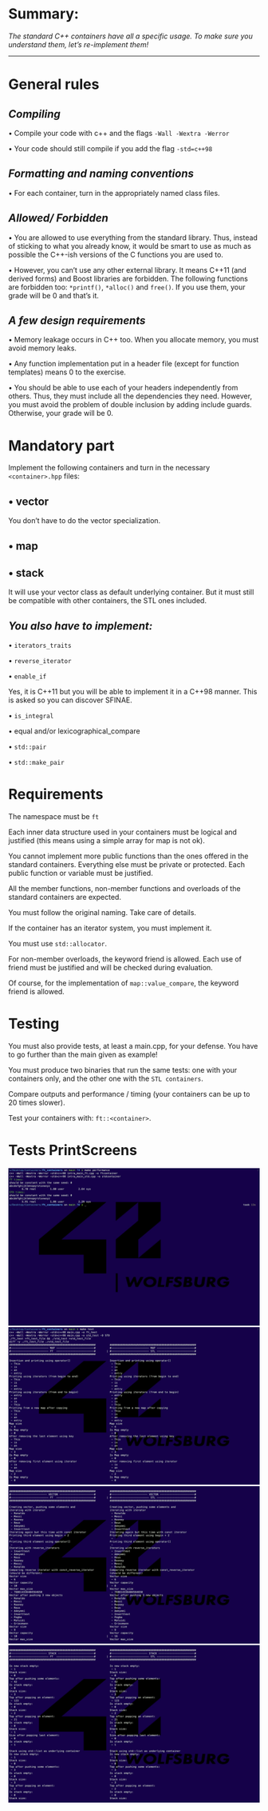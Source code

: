 # **Summary:**
_The standard C++ containers have all a specific usage.
To make sure you understand them, let’s re-implement them!_
***

# **General rules**

## _Compiling_

• Compile your code with c++ and the flags `-Wall -Wextra -Werror`

• Your code should still compile if you add the flag `-std=c++98`

## _Formatting and naming conventions_

• For each container, turn in the appropriately named class files.

## _Allowed/ Forbidden_

• You are allowed to use everything from the standard library. Thus, instead of
sticking to what you already know, it would be smart to use as much as possible
the C++-ish versions of the C functions you are used to.

• However, you can’t use any other external library. It means C++11 (and derived
forms) and Boost libraries are forbidden. The following functions are forbidden
too: `*printf()`, `*alloc()` and `free()`. If you use them, your grade will be 0 and
that’s it.

## _A few design requirements_

• Memory leakage occurs in C++ too. When you allocate memory, you must avoid
memory leaks.

• Any function implementation put in a header file (except for function templates)
means 0 to the exercise.

• You should be able to use each of your headers independently from others. Thus,
they must include all the dependencies they need. However, you must avoid the
problem of double inclusion by adding include guards. Otherwise, your grade will
be 0.

# **Mandatory part**
Implement the following containers and turn in the necessary `<container>.hpp` files:

## • vector
You don’t have to do the vector<bool> specialization.

## • map
## • stack
It will use your vector class as default underlying container. But it must still be
compatible with other containers, the STL ones included.

## _You also have to implement:_
• `iterators_traits`

• `reverse_iterator`

• `enable_if`

Yes, it is C++11 but you will be able to implement it in a C++98 manner. This is asked so you can discover SFINAE.

• `is_integral`

• equal and/or lexicographical_compare

• `std::pair`

• `std::make_pair`

# **Requirements**

The namespace must be `ft`

Each inner data structure used in your containers must be logical and justified (this
means using a simple array for map is not ok).

You cannot implement more public functions than the ones offered in the standard
containers. Everything else must be private or protected. Each public function or
variable must be justified.

All the member functions, non-member functions and overloads of the standard
containers are expected.

You must follow the original naming. Take care of details.

If the container has an iterator system, you must implement it.

You must use `std::allocator`.

For non-member overloads, the keyword friend is allowed. Each use of friend must be justified and will be checked during evaluation.

Of course, for the implementation of `map::value_compare`, the keyword friend is
allowed.


# **Testing**

You must also provide tests, at least a main.cpp, for your defense. You have to go
further than the main given as example!

You must produce two binaries that run the same tests: one with your containers
only, and the other one with the `STL containers`.

Compare outputs and performance / timing (your containers can be up to 20
times slower).

Test your containers with: `ft::<container>`.


# **Tests PrintScreens**

![Performance](Performance.png?raw=true)
![Test1](Test1.png?raw=true)
![Test2](Test2.png?raw=true)
![Test3](Test3.png?raw=true)
